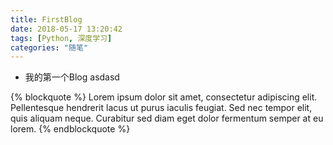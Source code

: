 ```yaml
---
title: FirstBlog
date: 2018-05-17 13:20:42
tags: [Python, 深度学习]
categories: "随笔"
---
```


- 我的第一个Blog  asdasd

{% blockquote %}
Lorem ipsum dolor sit amet, consectetur adipiscing elit. Pellentesque hendrerit lacus ut purus iaculis feugiat. Sed nec tempor elit, quis aliquam neque. Curabitur sed diam eget dolor fermentum semper at eu lorem.
{% endblockquote %}